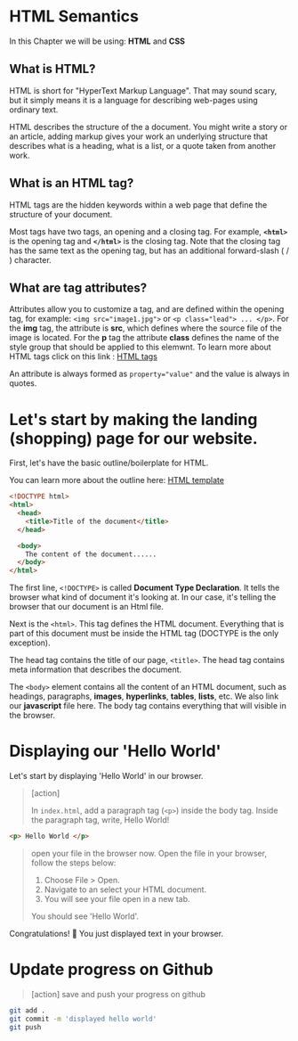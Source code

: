 # HTML Semantics

In this Chapter we will be using: **HTML** and **CSS**

## What is HTML?

HTML is short for "HyperText Markup Language". That may sound scary, but it simply means it is a language for describing web-pages using ordinary text.

HTML describes the structure of the a document. You might write a story or an article, adding markup gives your work an underlying structure that describes what is a heading, what is a list, or a quote taken from another work. 

## What is an HTML tag?

HTML tags are the hidden keywords within a web page that define the structure of your document.

Most tags have two tags, an opening and a closing tag. For example, **```<html>```** is the opening tag and **```</html>```** is the closing tag. Note that the closing tag has the same text as the opening tag, but has an additional forward-slash ( / ) character.

## What are tag attributes?

Attributes allow you to customize a tag, and are defined within the opening tag, for example: `<img src="image1.jpg">` or `<p class="lead"> ... </p>`. For the **img** tag, the attribute is **src**, which defines where the source file of the image is located. For the **p** tag the attribute **class** defines the name of the style group that should be applied to this elemwnt. To learn more about HTML tags click on this link : [HTML tags](http://www.simplehtmlguide.com/whatishtml.php)

An attribute is always formed as `property="value"` and the value is always in quotes.

# Let's start by making the landing (shopping) page for our website.

First, let's have the basic outline/boilerplate for HTML.

You can learn more about the outline here: [HTML template](https://www.sitepoint.com/a-basic-html5-template/)

```html
<!DOCTYPE html>
<html>
  <head>
    <title>Title of the document</title>
  </head>

  <body>
    The content of the document......
  </body>
</html>
```

The first line, ```<!DOCTYPE>``` is called **Document Type Declaration**. It tells the browser what kind of document it's looking at. In our case, it's telling the browser that our document is an Html file.

Next is the ```<html>```. This tag defines the HTML document. Everything that is part of this document must be inside the HTML tag (DOCTYPE is the only exception).

The head tag contains the title of our page, ```<title>```. The head tag contains meta information that describes the document.

The ```<body>``` element contains all the content of an HTML document, such as headings, paragraphs, **images**, **hyperlinks**, **tables**, **lists**, etc. We also link our **javascript** file here. The body tag contains everything that will visible in the browser. 

# Displaying our 'Hello World'

Let's start by displaying 'Hello World' in our browser.

> [action]
>
> In `index.html`, add a paragraph tag (```<p>```) inside the body tag. Inside the paragraph tag, write, Hello World!
>
```html
<p> Hello World </p>
 ```
>
> open your file in the browser now. Open the file in your browser, follow the steps below:
>
> 1. Choose File > Open.
> 1. Navigate to an select your HTML document.
> 1. You will see your file open in a new tab.
>
> You should see 'Hello World'.

Congratulations! 🎉 You just displayed text in your browser.

# Update progress on Github

> [action] save and push your progress on github
>
```bash
git add .
git commit -m 'displayed hello world'
git push
```

